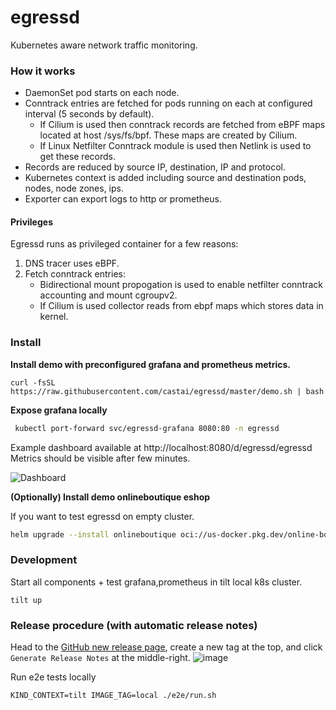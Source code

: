 # egressd

Kubernetes aware network traffic monitoring.

### How it works

* DaemonSet pod starts on each node.
* Conntrack entries are fetched for pods running on each at configured interval (5 seconds by default).
  * If Cilium is used then conntrack records are fetched from eBPF maps located at host /sys/fs/bpf. These maps are created by Cilium.
  * If Linux Netfilter Conntrack module is used then Netlink is used to get these records.
* Records are reduced by source IP, destination, IP and protocol.
* Kubernetes context is added including source and destination pods, nodes, node zones, ips.
* Exporter can export logs to http or prometheus.

#### Privileges

Egressd runs as privileged container for a few reasons:
1. DNS tracer uses eBPF.
2. Fetch conntrack entries:
    * Bidirectional mount propogation is used to enable netfilter conntrack accounting and mount cgroupv2.
    * If Cilium is used collector reads from ebpf maps which stores data in kernel.

### Install

**Install demo with preconfigured grafana and prometheus metrics.**
```
curl -fsSL https://raw.githubusercontent.com/castai/egressd/master/demo.sh | bash
```

**Expose grafana locally**
```sh
 kubectl port-forward svc/egressd-grafana 8080:80 -n egressd
```
Example dashboard available at http://localhost:8080/d/egressd/egressd
Metrics should be visible after few minutes.

![Dashboard](https://raw.githubusercontent.com/castai/egressd/main/egress.png)


**(Optionally) Install demo onlineboutique eshop**

If you want to test egressd on empty cluster.
```sh
helm upgrade --install onlineboutique oci://us-docker.pkg.dev/online-boutique-ci/charts/onlineboutique -n demo --create-namespace
```

### Development

Start all components + test grafana,prometheus in tilt local k8s cluster.
```
tilt up
```

### Release procedure (with automatic release notes)

Head to the [GitHub new release page](https://github.com/castai/egressd/releases/new), create a new tag at the top, and click `Generate Release Notes` at the middle-right.
![image](https://user-images.githubusercontent.com/571022/174777789-2d7d646d-714d-42da-8c66-a6ed407b4440.png)

Run e2e tests locally
```
KIND_CONTEXT=tilt IMAGE_TAG=local ./e2e/run.sh
```
